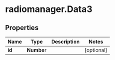 # radiomanager.Data3

## Properties
Name | Type | Description | Notes
------------ | ------------- | ------------- | -------------
**id** | **Number** |  | [optional] 



